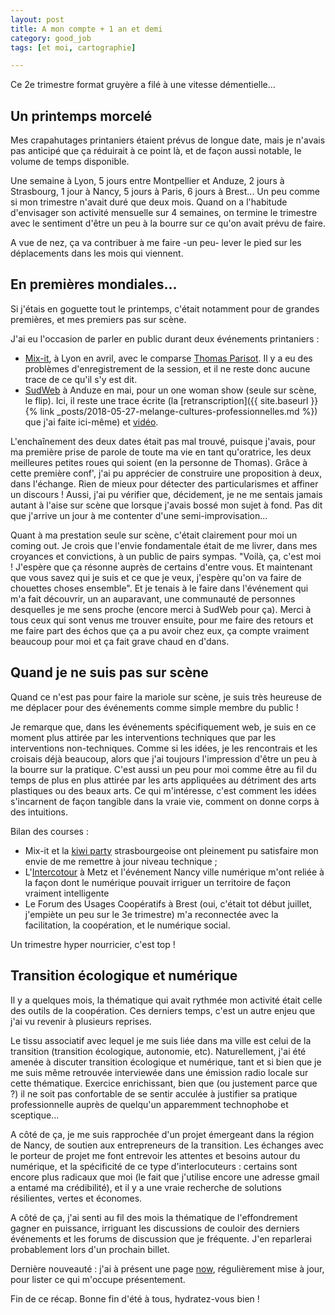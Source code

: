 ```yaml
---
layout: post
title: A mon compte + 1 an et demi
category: good_job
tags: [et moi, cartographie]

---
```


Ce 2e trimestre format gruyère a filé à une vitesse démentielle... 

<!--more-->

## Un printemps morcelé

Mes crapahutages printaniers étaient prévus de longue date, mais je n'avais pas anticipé que ça réduirait à ce point là, et de façon aussi notable, le volume de temps disponible.

Une semaine à Lyon, 5 jours entre Montpellier et Anduze, 2 jours à Strasbourg, 1 jour à Nancy, 5 jours à Paris, 6 jours à Brest... Un peu comme si mon trimestre n'avait duré que deux mois. Quand on a l'habitude d'envisager son activité mensuelle sur 4 semaines, on termine le trimestre avec le sentiment d'être un peu à la bourre sur ce qu'on avait prévu de faire.

A vue de nez, ça va contribuer à me faire -un peu- lever le pied sur les déplacements dans les mois qui viennent.

## En premières mondiales...

Si j'étais en goguette tout le printemps, c'était notamment pour de grandes premières, et mes premiers pas sur scène.

J'ai eu l'occasion de parler en public durant deux événements printaniers :
- [Mix-it](https://mixitconf.org/en/), à Lyon en avril, avec le comparse [Thomas Parisot](https://twitter.com/oncletom). Il y a eu des problèmes d'enregistrement de la session, et il ne reste donc aucune trace de ce qu'il s'y est dit.
- [SudWeb](https://sudweb.fr/2018/) à Anduze en mai, pour un one woman show (seule sur scène, le flip). Ici, il reste une trace écrite (la [retranscription]({{ site.baseurl }}{% link _posts/2018-05-27-melange-cultures-professionnelles.md %}) que j'ai faite ici-même) et [vidéo](https://vimeo.com/272440240).

L'enchaînement des deux dates était pas mal trouvé, puisque j'avais, pour ma première prise de parole de toute ma vie en tant qu'oratrice, les deux meilleures petites roues qui soient (en la personne de Thomas). Grâce à cette première conf', j'ai pu apprécier de construire une proposition à deux, dans l'échange. Rien de mieux pour détecter des particularismes et affiner un discours ! Aussi, j'ai pu vérifier que, décidement, je ne me sentais jamais autant à l'aise sur scène que lorsque j'avais bossé mon sujet à fond. Pas dit que j'arrive un jour à me contenter d'une semi-improvisation...

Quant à ma prestation seule sur scène, c'était clairement pour moi un coming out. Je crois que l'envie fondamentale était de me livrer, dans mes croyances et convictions, à un public de pairs sympas. "Voilà, ça, c'est moi ! J'espère que ça résonne auprès de certains d'entre vous. Et maintenant que vous savez qui je suis et ce que je veux, j'espère qu'on va faire de chouettes choses ensemble". Et je tenais à le faire dans l'événement qui m'a fait découvrir, un an auparavant, une communauté de personnes desquelles je me sens proche (encore merci à SudWeb pour ça). Merci à tous ceux qui sont venus me trouver ensuite, pour me faire des retours et me faire part des échos que ça a pu avoir chez eux, ça compte vraiment beaucoup pour moi et ça fait grave chaud en d'dans.

## Quand je ne suis pas sur scène

Quand ce n'est pas pour faire la mariole sur scène, je suis très heureuse de me déplacer pour des événements comme simple membre du public !

Je remarque que, dans les événements spécifiquement web, je suis en ce moment plus attirée par les interventions techniques que par les interventions non-techniques. Comme si les idées, je les rencontrais et les croisais déjà beaucoup, alors que j'ai toujours l'impression d'être un peu à la bourre sur la pratique. C'est aussi un peu pour moi comme être au fil du temps de plus en plus attirée par les arts appliquées au détriment des arts plastiques ou des beaux arts. Ce qui m'intéresse, c'est comment les idées s'incarnent de façon tangible dans la vraie vie, comment on donne corps à des intuitions.

Bilan des courses :
- Mix-it et la [kiwi party](http://2018.kiwiparty.fr/) strasbourgeoise ont pleinement pu satisfaire mon envie de me remettre à jour niveau technique ;
- L'[Intercotour](http://www.interconnectes.com/grandest-2018/) à Metz et l'événement Nancy ville numérique m'ont reliée à la façon dont le numérique pouvait irriguer un territoire de façon vraiment intelligente
- Le Forum des Usages Coopératifs à Brest (oui, c'était tot début juillet, j'empiète un peu sur le 3e trimestre) m'a reconnectée avec la facilitation, la coopération, et le numérique social.

Un trimestre hyper nourricier, c'est top !

## Transition écologique et numérique

Il y a quelques mois, la thématique qui avait rythmée mon activité était celle des outils de la coopération. Ces derniers temps, c'est un autre enjeu que j'ai vu revenir à plusieurs reprises.

Le tissu associatif avec lequel je me suis liée dans ma ville est celui de la transition (transition écologique, autonomie, etc). Naturellement, j'ai été amenée à discuter transition écologique et numérique, tant et si bien que je me suis même retrouvée interviewée dans une émission radio locale sur cette thématique. Exercice enrichissant, bien que (ou justement parce que ?) il ne soit pas confortable de se sentir acculée à justifier sa pratique professionnelle auprès de quelqu'un apparemment technophobe et sceptique...

A côté de ça, je me suis rapprochée d'un projet émergeant dans la région de Nancy, de soutien aux entrepreneurs de la transition. Les échanges avec le porteur de projet me font entrevoir les attentes et besoins autour du numérique, et la spécificité de ce type d'interlocuteurs : certains sont encore plus radicaux que moi (le fait que j'utilise encore une adresse gmail a entamé ma crédibilité), et il y a une vraie recherche de solutions résilientes, vertes et économes.

A côté de ça, j'ai senti au fil des mois la thématique de l'effondrement gagner en puissance, irriguant les discussions de couloir des derniers événements et les forums de discussion que je fréquente. J'en reparlerai probablement lors d'un prochain billet.


Dernière nouveauté : j'ai à présent une page [now](https://www.clairezuliani.com/now), régulièrement mise à jour, pour lister ce qui m'occupe présentement.

Fin de ce récap. Bonne fin d'été à tous, hydratez-vous bien !
